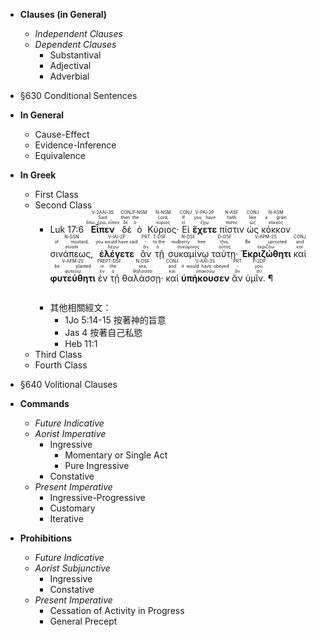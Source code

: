 - <strong>Clauses (in General)</strong>
	- <em>Independent Clauses</em>
	- <em>Dependent Clauses</em>
		- Substantival
		- Adjectival
		- Adverbial

- §630 Conditional Sentences
- <strong>In General</strong>
	- Cause-Effect
	- Evidence-Inference
	- Equivalence
- <strong>In Greek</strong>
	- First Class
	- Second Class
		- <rt>Luk 17:6</rt>  <RUBY><ruby><ruby><strong>Εἶπεν</strong><rt>ἔπω, ἐρῶ, εἶπον</rt></ruby><rt>Said</rt></ruby><rt>V-2AAI-3S</rt></RUBY>  <RUBY><ruby><ruby>δὲ<rt>δέ</rt></ruby><rt>then</rt></ruby><rt>CONJ</rt></RUBY>  <RUBY><ruby><ruby>ὁ<rt>ὁ</rt></ruby><rt>the</rt></ruby><rt>T-NSM</rt></RUBY>  <RUBY><ruby><ruby>Κύριος·<rt>κύριος</rt></ruby><rt>Lord,</rt></ruby><rt>N-NSM</rt></RUBY>  <RUBY><ruby><ruby>Εἰ<rt>εἰ</rt></ruby><rt>If</rt></ruby><rt>CONJ</rt></RUBY>  <RUBY><ruby><ruby><strong>ἔχετε</strong><rt>ἔχω</rt></ruby><rt>you have</rt></ruby><rt>V-PAI-2P</rt></RUBY>  <RUBY><ruby><ruby>πίστιν<rt>πίστις</rt></ruby><rt>faith</rt></ruby><rt>N-ASF</rt></RUBY>  <RUBY><ruby><ruby>ὡς<rt>ὡς</rt></ruby><rt>like</rt></ruby><rt>CONJ</rt></RUBY>  <RUBY><ruby><ruby>κόκκον<rt>κόκκος</rt></ruby><rt>a grain</rt></ruby><rt>N-ASM</rt></RUBY>  <RUBY><ruby><ruby>σινάπεως,<rt>σίναπι</rt></ruby><rt>of mustard,</rt></ruby><rt>N-GSN</rt></RUBY>  <RUBY><ruby><ruby><strong>ἐλέγετε</strong><rt>λέγω</rt></ruby><rt>you would have said</rt></ruby><rt>V-IAI-2P</rt></RUBY>  <RUBY><ruby><ruby>ἂν<rt>ἄν</rt></ruby><rt>-</rt></ruby><rt>PRT</rt></RUBY>  <RUBY><ruby><ruby>τῇ<rt>ὁ</rt></ruby><rt>to the</rt></ruby><rt>T-DSF</rt></RUBY>  <RUBY><ruby><ruby>συκαμίνῳ<rt>συκάμινος</rt></ruby><rt>mulberry tree</rt></ruby><rt>N-DSF</rt></RUBY>  <RUBY><ruby><ruby>ταύτῃ·<rt>οὗτος</rt></ruby><rt>this,</rt></ruby><rt>D-DSF</rt></RUBY>  <RUBY><ruby><ruby><strong>Ἐκριζώθητι</strong><rt>ἐκριζόω</rt></ruby><rt>Be uprooted</rt></ruby><rt>V-APM-2S</rt></RUBY>  <RUBY><ruby><ruby>καὶ<rt>καί</rt></ruby><rt>and</rt></ruby><rt>CONJ</rt></RUBY>  <RUBY><ruby><ruby><strong>φυτεύθητι</strong><rt>φυτεύω</rt></ruby><rt>be planted</rt></ruby><rt>V-APM-2S</rt></RUBY>  <RUBY><ruby><ruby>ἐν<rt>ἐν</rt></ruby><rt>in</rt></ruby><rt>PREP</rt></RUBY>  <RUBY><ruby><ruby>τῇ<rt>ὁ</rt></ruby><rt>the</rt></ruby><rt>T-DSF</rt></RUBY>  <RUBY><ruby><ruby>θαλάσσῃ·<rt>θάλασσα</rt></ruby><rt>sea,</rt></ruby><rt>N-DSF</rt></RUBY>  <RUBY><ruby><ruby>καὶ<rt>καί</rt></ruby><rt>and</rt></ruby><rt>CONJ</rt></RUBY>  <RUBY><ruby><ruby><strong>ὑπήκουσεν</strong><rt>ὑπακούω</rt></ruby><rt>it would have obeyed</rt></ruby><rt>V-AAI-3S</rt></RUBY>  <RUBY><ruby><ruby>ἂν<rt>ἄν</rt></ruby><rt>-</rt></ruby><rt>PRT</rt></RUBY>  <RUBY><ruby><ruby>ὑμῖν. ¶<rt>σύ</rt></ruby><rt>you.</rt></ruby><rt>P-2DP</rt></RUBY><pre></pre> 
		- 其他相關經文：
			- 1Jo 5:14-15 按著神的旨意
			- Jas 4 按著自己私慾
			- Heb 11:1
	- Third Class
	- Fourth Class


- §640 Volitional Clauses
- <strong>Commands</strong>
	- <em>Future Indicative</em>
	- <em>Aorist Imperative</em>
		- Ingressive
			- Momentary or Single Act
			- Pure Ingressive
		- Constative
	- <em>Present Imperative</em>
		- Ingressive-Progressive
		- Customary
		- Iterative
- <strong>Prohibitions</strong>
	- <em>Future Indicative</em>
	- <em>Aorist Subjunctive</em>
		- Ingressive
		- Constative
	- <em>Present Imperative</em>
		- Cessation of Activity in Progress
		- General Precept